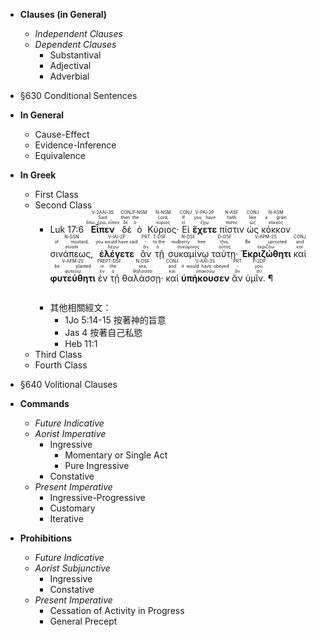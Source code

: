 - <strong>Clauses (in General)</strong>
	- <em>Independent Clauses</em>
	- <em>Dependent Clauses</em>
		- Substantival
		- Adjectival
		- Adverbial

- §630 Conditional Sentences
- <strong>In General</strong>
	- Cause-Effect
	- Evidence-Inference
	- Equivalence
- <strong>In Greek</strong>
	- First Class
	- Second Class
		- <rt>Luk 17:6</rt>  <RUBY><ruby><ruby><strong>Εἶπεν</strong><rt>ἔπω, ἐρῶ, εἶπον</rt></ruby><rt>Said</rt></ruby><rt>V-2AAI-3S</rt></RUBY>  <RUBY><ruby><ruby>δὲ<rt>δέ</rt></ruby><rt>then</rt></ruby><rt>CONJ</rt></RUBY>  <RUBY><ruby><ruby>ὁ<rt>ὁ</rt></ruby><rt>the</rt></ruby><rt>T-NSM</rt></RUBY>  <RUBY><ruby><ruby>Κύριος·<rt>κύριος</rt></ruby><rt>Lord,</rt></ruby><rt>N-NSM</rt></RUBY>  <RUBY><ruby><ruby>Εἰ<rt>εἰ</rt></ruby><rt>If</rt></ruby><rt>CONJ</rt></RUBY>  <RUBY><ruby><ruby><strong>ἔχετε</strong><rt>ἔχω</rt></ruby><rt>you have</rt></ruby><rt>V-PAI-2P</rt></RUBY>  <RUBY><ruby><ruby>πίστιν<rt>πίστις</rt></ruby><rt>faith</rt></ruby><rt>N-ASF</rt></RUBY>  <RUBY><ruby><ruby>ὡς<rt>ὡς</rt></ruby><rt>like</rt></ruby><rt>CONJ</rt></RUBY>  <RUBY><ruby><ruby>κόκκον<rt>κόκκος</rt></ruby><rt>a grain</rt></ruby><rt>N-ASM</rt></RUBY>  <RUBY><ruby><ruby>σινάπεως,<rt>σίναπι</rt></ruby><rt>of mustard,</rt></ruby><rt>N-GSN</rt></RUBY>  <RUBY><ruby><ruby><strong>ἐλέγετε</strong><rt>λέγω</rt></ruby><rt>you would have said</rt></ruby><rt>V-IAI-2P</rt></RUBY>  <RUBY><ruby><ruby>ἂν<rt>ἄν</rt></ruby><rt>-</rt></ruby><rt>PRT</rt></RUBY>  <RUBY><ruby><ruby>τῇ<rt>ὁ</rt></ruby><rt>to the</rt></ruby><rt>T-DSF</rt></RUBY>  <RUBY><ruby><ruby>συκαμίνῳ<rt>συκάμινος</rt></ruby><rt>mulberry tree</rt></ruby><rt>N-DSF</rt></RUBY>  <RUBY><ruby><ruby>ταύτῃ·<rt>οὗτος</rt></ruby><rt>this,</rt></ruby><rt>D-DSF</rt></RUBY>  <RUBY><ruby><ruby><strong>Ἐκριζώθητι</strong><rt>ἐκριζόω</rt></ruby><rt>Be uprooted</rt></ruby><rt>V-APM-2S</rt></RUBY>  <RUBY><ruby><ruby>καὶ<rt>καί</rt></ruby><rt>and</rt></ruby><rt>CONJ</rt></RUBY>  <RUBY><ruby><ruby><strong>φυτεύθητι</strong><rt>φυτεύω</rt></ruby><rt>be planted</rt></ruby><rt>V-APM-2S</rt></RUBY>  <RUBY><ruby><ruby>ἐν<rt>ἐν</rt></ruby><rt>in</rt></ruby><rt>PREP</rt></RUBY>  <RUBY><ruby><ruby>τῇ<rt>ὁ</rt></ruby><rt>the</rt></ruby><rt>T-DSF</rt></RUBY>  <RUBY><ruby><ruby>θαλάσσῃ·<rt>θάλασσα</rt></ruby><rt>sea,</rt></ruby><rt>N-DSF</rt></RUBY>  <RUBY><ruby><ruby>καὶ<rt>καί</rt></ruby><rt>and</rt></ruby><rt>CONJ</rt></RUBY>  <RUBY><ruby><ruby><strong>ὑπήκουσεν</strong><rt>ὑπακούω</rt></ruby><rt>it would have obeyed</rt></ruby><rt>V-AAI-3S</rt></RUBY>  <RUBY><ruby><ruby>ἂν<rt>ἄν</rt></ruby><rt>-</rt></ruby><rt>PRT</rt></RUBY>  <RUBY><ruby><ruby>ὑμῖν. ¶<rt>σύ</rt></ruby><rt>you.</rt></ruby><rt>P-2DP</rt></RUBY><pre></pre> 
		- 其他相關經文：
			- 1Jo 5:14-15 按著神的旨意
			- Jas 4 按著自己私慾
			- Heb 11:1
	- Third Class
	- Fourth Class


- §640 Volitional Clauses
- <strong>Commands</strong>
	- <em>Future Indicative</em>
	- <em>Aorist Imperative</em>
		- Ingressive
			- Momentary or Single Act
			- Pure Ingressive
		- Constative
	- <em>Present Imperative</em>
		- Ingressive-Progressive
		- Customary
		- Iterative
- <strong>Prohibitions</strong>
	- <em>Future Indicative</em>
	- <em>Aorist Subjunctive</em>
		- Ingressive
		- Constative
	- <em>Present Imperative</em>
		- Cessation of Activity in Progress
		- General Precept